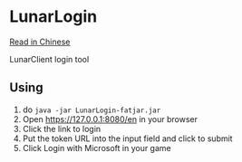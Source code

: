 # LunarLogin

[Read in Chinese](README-CN.md)

LunarClient login tool

## Using

1. do `java -jar LunarLogin-fatjar.jar`
2. Open https://127.0.0.1:8080/en in your browser
3. Click the link to login
4. Put the token URL into the input field and click to submit
5. Click Login with Microsoft in your game

